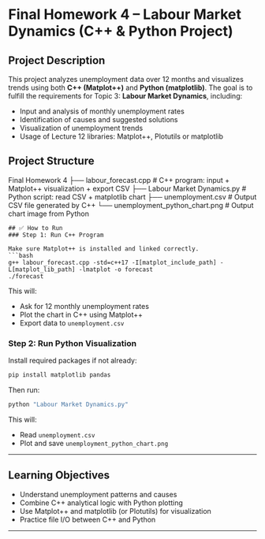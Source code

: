 # Final Homework 4 – Labour Market Dynamics (C++ & Python Project)
## Project Description
This project analyzes unemployment data over 12 months and visualizes trends using both **C++ (Matplot++)** and **Python (matplotlib)**.
The goal is to fulfill the requirements for Topic 3: **Labour Market Dynamics**, including:
- Input and analysis of monthly unemployment rates
- Identification of causes and suggested solutions
- Visualization of unemployment trends
- Usage of Lecture 12 libraries: Matplot++, Plotutils or matplotlib
## Project Structure
Final Homework 4
├── labour_forecast.cpp            # C++ program: input + Matplot++ visualization + export CSV
├── Labour Market Dynamics.py      # Python script: read CSV + matplotlib chart
├── unemployment.csv               # Output CSV file generated by C++
└── unemployment_python_chart.png  # Output chart image from Python
```
## ✅ How to Run
### Step 1: Run C++ Program

Make sure Matplot++ is installed and linked correctly.
```bash
g++ labour_forecast.cpp -std=c++17 -I[matplot_include_path] -L[matplot_lib_path] -lmatplot -o forecast
./forecast
```

This will:
- Ask for 12 monthly unemployment rates
- Plot the chart in C++ using Matplot++
- Export data to `unemployment.csv`

### Step 2: Run Python Visualization

Install required packages if not already:
```bash
pip install matplotlib pandas
```

Then run:
```bash
python "Labour Market Dynamics.py"
```

This will:
- Read `unemployment.csv`
- Plot and save `unemployment_python_chart.png`

---

## Learning Objectives

- Understand unemployment patterns and causes
- Combine C++ analytical logic with Python plotting
- Use Matplot++ and matplotlib (or Plotutils) for visualization
- Practice file I/O between C++ and Python

---

